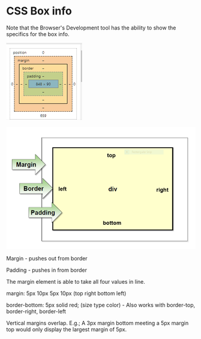 <h1>CSS Box info</h1>

Note that the Browser's Development tool has the ability to show the specifics for the box info.

![Info from Browser Dev Tool for box](./img/boxBrowserInfo.PNG)

![css box illustration](./img/cssBox.PNG)

Margin - pushes out from border

Padding - pushes in from border

The margin element is able to take all four values in line.

margin: 5px 10px 5px 10px (top right bottom left)

border-bottom: 5px solid red; (size type color) - Also works with border-top, border-right, border-left

Vertical margins overlap. E.g.; A 3px margin bottom meeting a 5px margin top would only display the largest margin of 5px.
